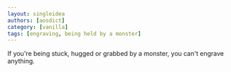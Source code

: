 ```yaml
---
layout: singleidea
authors: [aosdict]
category: [vanilla]
tags: [engraving, being held by a monster]
---
```

If you're being stuck, hugged or grabbed by a monster, you can't engrave anything.
